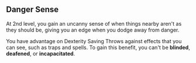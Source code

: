 ## Danger Sense
At 2nd level, you gain an uncanny sense of when things nearby aren't as they should be, giving you an edge when you dodge away from danger.

You have advantage on Dexterity Saving Throws against effects that you can see, such as traps and spells.
To gain this benefit, you can't be **blinded**, **deafened**, or **incapacitated**.

<!--

-<< CHANGES >>-
- none

-<< TODO >>-
- none

-<< COMMENTARY >>-
- Danger Sense felt a bit misplaced when Strength should be first and foremost for a barbarian.
- in order to offset this, a similar ability -- muscle memory -- has been added at first level.

-->
